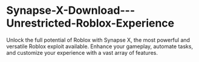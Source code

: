 # Synapse-X-Download---Unrestricted-Roblox-Experience
Unlock the full potential of Roblox with Synapse X, the most powerful and versatile Roblox exploit available. Enhance your gameplay, automate tasks, and customize your experience with a vast array of features.
